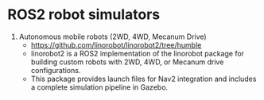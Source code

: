 # ROS2 robot simulators 

1. Autonomous mobile robots (2WD, 4WD, Mecanum Drive)
   * https://github.com/linorobot/linorobot2/tree/humble
   * linorobot2 is a ROS2 implementation of the linorobot package for building custom robots with 2WD, 4WD, or Mecanum drive configurations.
   * This package provides launch files for Nav2 integration and includes a complete simulation pipeline in Gazebo.
